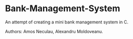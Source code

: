 # Bank-Management-System
An attempt of creating a mini bank management system in C.

Authors: Amos Neculau, Alexandru Moldoveanu.

